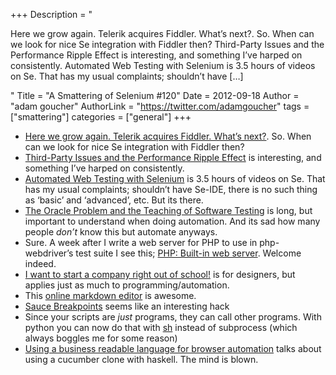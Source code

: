 +++
Description = "<p>Here we grow again. Telerik acquires Fiddler. What’s next?. So. When can we look for nice Se integration with Fiddler then? Third-Party Issues and the Performance Ripple Effect is interesting, and something I’ve harped on consistently. Automated Web Testing with Selenium is 3.5 hours of videos on Se. That has my usual complaints; shouldn’t have […]</p>"
Title = "A Smattering of Selenium #120"
Date = 2012-09-18
Author = "adam goucher"
AuthorLink = "https://twitter.com/adamgoucher"
tags = ["smattering"]
categories = ["general"]
+++
<ul>
<li><a href="http://www.telerik.com/automated-testing-tools/blog/christophereyhorn/12-09-10/here-we-grow-again-telerik-acquires-fiddler-what-s-next.aspx">Here we grow again. Telerik acquires Fiddler. What’s next?</a>. So. When can we look for nice Se integration with Fiddler then?</li>
<li><a href="http://blog.dynatrace.com/2012/09/12/third-party-issues-and-the-performance-ripple-effect/">Third-Party Issues and the Performance Ripple Effect</a> is interesting, and something I&#8217;ve harped on consistently.</li>
<li><a href="http://pluralsight.com/training/Courses/TableOfContents/selenium">Automated Web Testing with Selenium</a> is 3.5 hours of videos on Se. That has my usual complaints; shouldn&#8217;t have Se-IDE, there is no such thing as &#8216;basic&#8217; and &#8216;advanced&#8217;, etc. But its there.</li>
<li><a href="http://kaner.com/?p=190">The Oracle Problem and the Teaching of Software Testing</a> is long, but important to understand when doing automation. And its sad how many people <i>don&#8217;t</i> know this but automate anyways.</li>
<li>Sure. A week after I write a web server for PHP to use in php-webdriver&#8217;s test suite I see this; <a href="http://bigweek.co/2012/9/11/php-built-in-web-server">PHP: Built-in web server</a>. Welcome indeed.</li>
<li><a href="http://muledesign.com/2012/09/i-want-to-start-a-company-right-out-of-school/">I want to start a company right out of school!</a> is for designers, but applies just as much to programming/automation.</li>
<li>This <a href="http://homepage.univie.ac.at/werner.robitza/markdown/">online markdown editor</a> is awesome.</li>
<li><a href="http://sauceio.com/index.php/2012/09/using-sauce-breakpoints-to-find-and-fix-flakey-tests/">Sauce Breakpoints</a> seems like an interesting hack</li>
<li>Since your scripts are <i>just</i> programs, they can call other programs. With python you can now do that with <a href="http://amoffat.github.com/sh/index.html">sh</a> instead of subprocess (which always boggles me for some reason)</li>
<li><a href="http://gabrielprioli.wordpress.com/2012/09/11/using-a-business-readable-language-for-browser-automation/">Using a business readable language for browser automation</a> talks about using a cucumber clone with haskell. The mind is blown.</li>
</ul>

